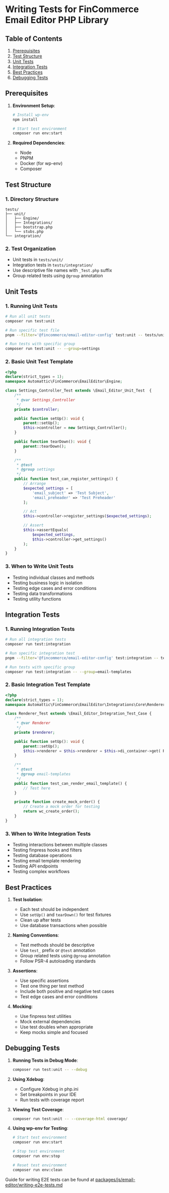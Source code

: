 # Writing Tests for FinCommerce Email Editor PHP Library

## Table of Contents

1. [Prerequisites](#prerequisites)
2. [Test Structure](#test-structure)
3. [Unit Tests](#unit-tests)
4. [Integration Tests](#integration-tests)
5. [Best Practices](#best-practices)
6. [Debugging Tests](#debugging-tests)

## Prerequisites

1. **Environment Setup**:

   ```bash
   # Install wp-env
   npm install
   
   # Start test environment
   composer run env:start
   ```

2. **Required Dependencies**:
   - Node
   - PNPM
   - Docker (for wp-env)
   - Composer

## Test Structure

### 1. Directory Structure

```shell
tests/
├── unit/
│   ├── Engine/
│   ├── Integrations/
│   ├── bootstrap.php
│   └── stubs.php
└── integration/
```

### 2. Test Organization

- Unit tests in `tests/unit/`
- Integration tests in `tests/integration/`
- Use descriptive file names with `_Test.php` suffix
- Group related tests using `@group` annotation

## Unit Tests

### 1. Running Unit Tests

```bash
# Run all unit tests
composer run test:unit

# Run specific test file
pnpm --filter='@fincommerce/email-editor-config' test:unit -- tests/unit/Engine/Settings_Controller_Test.php

# Run tests with specific group
composer run test:unit -- --group=settings
```

### 2. Basic Unit Test Template

```php
<?php
declare(strict_types = 1);
namespace Automattic\FinCommerce\EmailEditor\Engine;

class Settings_Controller_Test extends \Email_Editor_Unit_Test  {
    /**
     * @var Settings_Controller
     */
    private $controller;

    public function setUp(): void {
        parent::setUp();
        $this->controller = new Settings_Controller();
    }

    public function tearDown(): void {
        parent::tearDown();
    }

    /**
     * @test
     * @group settings
     */
    public function test_can_register_settings() {
        // Arrange
        $expected_settings = [
            'email_subject' => 'Test Subject',
            'email_preheader' => 'Test Preheader'
        ];

        // Act
        $this->controller->register_settings($expected_settings);

        // Assert
        $this->assertEquals(
            $expected_settings,
            $this->controller->get_settings()
        );
    }
}
```

### 3. When to Write Unit Tests

- Testing individual classes and methods
- Testing business logic in isolation
- Testing edge cases and error conditions
- Testing data transformations
- Testing utility functions

## Integration Tests

### 1. Running Integration Tests

```bash
# Run all integration tests
composer run test:integration

# Run specific integration test
pnpm --filter='@fincommerce/email-editor-config' test:integration -- tests/integration/Integrations/Core/Renderer/Blocks/Social_Links_Test.php

# Run tests with specific group
composer run test:integration -- --group=email-templates
```

### 2. Basic Integration Test Template

```php
<?php
declare(strict_types = 1);
namespace Automattic\FinCommerce\EmailEditor\Integrations\Core\Renderer;

class Renderer_Test extends \Email_Editor_Integration_Test_Case {
    /**
     * @var Renderer
     */
    private $renderer;

    public function setUp(): void {
        parent::setUp();
        $this->renderer = $this->renderer = $this->di_container->get( Renderer::class );
    }

    /**
     * @test
     * @group email-templates
     */
    public function test_can_render_email_template() {
        // Test here
    }

    private function create_mock_order() {
        // Create a mock order for testing
        return wc_create_order();
    }
}
```

### 3. When to Write Integration Tests

- Testing interactions between multiple classes
- Testing finpress hooks and filters
- Testing database operations
- Testing email template rendering
- Testing API endpoints
- Testing complex workflows

## Best Practices

1. **Test Isolation**:
   - Each test should be independent
   - Use `setUp()` and `tearDown()` for test fixtures
   - Clean up after tests
   - Use database transactions when possible

2. **Naming Conventions**:
   - Test methods should be descriptive
   - Use `test_` prefix or `@test` annotation
   - Group related tests using `@group` annotation
   - Follow PSR-4 autoloading standards

3. **Assertions**:
   - Use specific assertions
   - Test one thing per test method
   - Include both positive and negative test cases
   - Test edge cases and error conditions

4. **Mocking**:
   - Use finpress test utilities
   - Mock external dependencies
   - Use test doubles when appropriate
   - Keep mocks simple and focused

## Debugging Tests

1. **Running Tests in Debug Mode**:

   ```bash
   composer run test:unit -- --debug
   ```

2. **Using Xdebug**:
   - Configure Xdebug in php.ini
   - Set breakpoints in your IDE
   - Run tests with coverage report

3. **Viewing Test Coverage**:

   ```bash
   composer run test:unit -- --coverage-html coverage/
   ```

4. **Using wp-env for Testing**:

   ```bash
   # Start test environment
   composer run env:start

   # Stop test environment
   composer run env:stop

   # Reset test environment
   composer run env:clean
   ```

Guide for writing E2E tests can be found at [packages/js/email-editor/writing-e2e-tests.md](../../../packages/js/email-editor/writing-e2e-tests.md)
